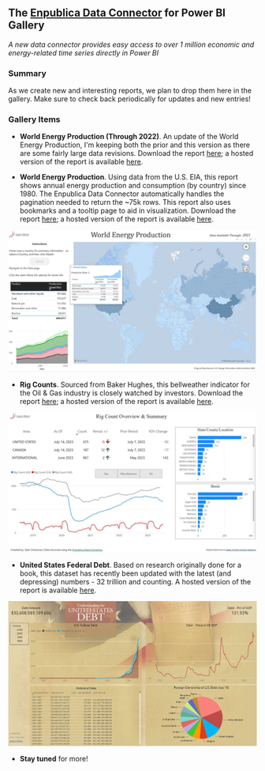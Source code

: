 ## The [Enpublica Data Connector](https://github.com/tylerchessman/PBI_FRED_EIA) for Power BI Gallery

_A new data connector provides easy access to over 1 million economic and energy-related time series directly in Power BI_

### Summary

As we create new and interesting reports, we plan to drop them here in the gallery.  Make sure to check back periodically for updates and new entries!

### Gallery Items

* **World Energy Production (Through 2022)**.  An update of the World Energy Production, I'm keeping both the prior and this version as there are some fairly large data revisions.   Download the report [here](https://github.com/tylerchessman/PBI_FRED_EIA/raw/main/Tutorials/Gallery/EIA_WorldEnergyProduction2024.pbix); a hosted version of the report is available [here](https://app.powerbi.com/view?r=eyJrIjoiMWVmMWM5NjAtYTM0Ni00Mjg3LWIzOWYtYjEyZDA0NTNjNWVlIiwidCI6IjRmY2YxMGM2LWVjODEtNDhkYy1iNzZjLTJjM2Q2MDAxN2M1YSIsImMiOjZ9).
  
* **World Energy Production**.  Using data from the U.S. EIA, this report shows annual energy production and consumption (by country) since 1980.  The Enpublica Data Connector automatically handles the pagination needed to return the ~75k rows.  This report also uses bookmarks and a tooltip page to aid in visualization.   Download the report [here](https://github.com/tylerchessman/PBI_FRED_EIA/raw/main/Tutorials/Gallery/EIA_WorldEnergyProduction.pbix); a hosted version of the report is available [here](https://app.powerbi.com/view?r=eyJrIjoiMDZmYTQzZmUtNzgyZC00ZDM0LTk1ODQtMmM5NzIwZDkwZWI3IiwidCI6IjRmY2YxMGM2LWVjODEtNDhkYy1iNzZjLTJjM2Q2MDAxN2M1YSIsImMiOjZ9&embedImagePlaceholder=true).
  
![](./images/Thumbnail_Gallery_001_WorldEnergyProduction.jpg)

* **Rig Counts**.  Sourced from Baker Hughes, this bellweather indicator for the Oil & Gas industry is closely watched by investors.  Download the report [here](https://github.com/tylerchessman/PBI_FRED_EIA/raw/main/Tutorials/Gallery/RigCountsV2.pbix); a hosted version of the report is available [here](https://app.powerbi.com/view?r=eyJrIjoiNGJhZGI2YjQtNWJiZC00NWNjLWIzN2EtOGZkY2FkMDk4M2EyIiwidCI6IjRmY2YxMGM2LWVjODEtNDhkYy1iNzZjLTJjM2Q2MDAxN2M1YSIsImMiOjZ9).

![](./images/Thumbnail_Gallery_001_RigCounts.jpg)

* **United States Federal Debt**.  Based on research originally done for a book, this dataset has recently been updated with the latest (and depressing) numbers - 32 trillion and counting.  A hosted version of the report is available [here](https://app.powerbi.com/view?r=eyJrIjoiOTUwNWI3MjAtNzJkOC00MGFkLTg1YzQtOThmODJkODJhZTJjIiwidCI6IjRmY2YxMGM2LWVjODEtNDhkYy1iNzZjLTJjM2Q2MDAxN2M1YSIsImMiOjZ9).

![](./images/Thumbnail_Gallery_002_USFederalDebt.jpg)

* **Stay tuned** for more!
